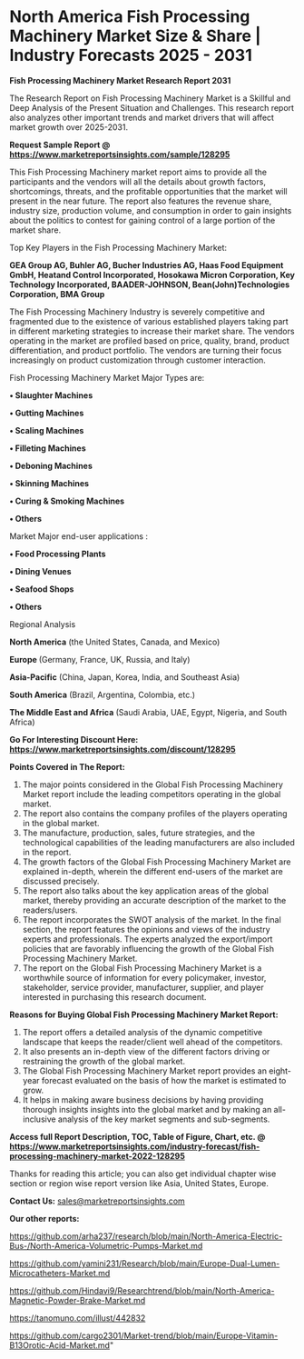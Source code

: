 # North America Fish Processing Machinery Market Size & Share | Industry Forecasts 2025 - 2031

<strong>Fish Processing Machinery Market Research Report 2031</strong>

The Research Report on Fish Processing Machinery Market is a Skillful and Deep Analysis of the Present Situation and Challenges. This research report also analyzes other important trends and market drivers that will affect market growth over 2025-2031.

<strong>Request Sample Report @ <a href=https://www.marketreportsinsights.com/sample/128295>https://www.marketreportsinsights.com/sample/128295</a></strong>

This Fish Processing Machinery market report aims to provide all the participants and the vendors will all the details about growth factors, shortcomings, threats, and the profitable opportunities that the market will present in the near future. The report also features the revenue share, industry size, production volume, and consumption in order to gain insights about the politics to contest for gaining control of a large portion of the market share.

Top Key Players in the Fish Processing Machinery Market:

<strong>GEA Group AG, Buhler AG, Bucher Industries AG, Haas Food Equipment GmbH, Heatand Control Incorporated, Hosokawa Micron Corporation, Key Technology Incorporated, BAADER-JOHNSON, Bean(John)Technologies Corporation, BMA Group</strong>

The Fish Processing Machinery Industry is severely competitive and fragmented due to the existence of various established players taking part in different marketing strategies to increase their market share. The vendors operating in the market are profiled based on price, quality, brand, product differentiation, and product portfolio. The vendors are turning their focus increasingly on product customization through customer interaction.

Fish Processing Machinery Market Major Types are:

<strong>• Slaughter Machines

• Gutting Machines

• Scaling Machines

• Filleting Machines

• Deboning Machines

• Skinning Machines

• Curing & Smoking Machines

• Others</strong>

Market Major end-user applications :

<strong>• Food Processing Plants

• Dining Venues

• Seafood Shops

• Others</strong>

Regional Analysis

</u><strong><b>North America</b></strong> (the United States, Canada, and Mexico)

<strong><b>Europe </b></strong>(Germany, France, UK, Russia, and Italy)

<strong><b>Asia-Pacific</b></strong> (China, Japan, Korea, India, and Southeast Asia)

<strong><b>South America</b></strong> (Brazil, Argentina, Colombia, etc.)

<strong><b>The Middle East and Africa</b></strong> (Saudi Arabia, UAE, Egypt, Nigeria, and South Africa)

<strong>Go For Interesting Discount Here: <a href=https://www.marketreportsinsights.com/discount/128295>https://www.marketreportsinsights.com/discount/128295</a></strong>

<strong>Points Covered in The Report:</strong>
<ol>
  <li>The major points considered in the Global Fish Processing Machinery Market report include the leading competitors operating in the global market.</li>
  <li>The report also contains the company profiles of the players operating in the global market.</li>
  <li>The manufacture, production, sales, future strategies, and the technological capabilities of the leading manufacturers are also included in the report.</li>
  <li>The growth factors of the Global Fish Processing Machinery Market are explained in-depth, wherein the different end-users of the market are discussed precisely.</li>
  <li>The report also talks about the key application areas of the global market, thereby providing an accurate description of the market to the readers/users.</li>
  <li>The report incorporates the SWOT analysis of the market. In the final section, the report features the opinions and views of the industry experts and professionals. The experts analyzed the export/import policies that are favorably influencing the growth of the Global Fish Processing Machinery Market.</li>
  <li>The report on the Global Fish Processing Machinery Market is a worthwhile source of information for every policymaker, investor, stakeholder, service provider, manufacturer, supplier, and player interested in purchasing this research document.</li>
</ol>
<strong>Reasons for Buying Global Fish Processing Machinery Market Report:</strong>

<ol>
  <li>The report offers a detailed analysis of the dynamic competitive landscape that keeps the reader/client well ahead of the competitors.</li>
  <li>It also presents an in-depth view of the different factors driving or restraining the growth of the global market.</li>
  <li>The Global Fish Processing Machinery Market report provides an eight-year forecast evaluated on the basis of how the market is estimated to grow.</li>
  <li>It helps in making aware business decisions by having providing thorough insights insights into the global market and by making an all-inclusive analysis of the key market segments and sub-segments.</li>
</ol>
<strong>Access full Report Description, TOC, Table of Figure, Chart, etc. @ <a href=https://www.marketreportsinsights.com/industry-forecast/fish-processing-machinery-market-2022-128295>https://www.marketreportsinsights.com/industry-forecast/fish-processing-machinery-market-2022-128295</a></strong>


Thanks for reading this article; you can also get individual chapter wise section or region wise report version like Asia, United States, Europe.

<strong>Contact Us:</strong>
sales@marketreportsinsights.com

<strong>Our other reports:</strong>

<a href=https://github.com/arha237/research/blob/main/North-America-Electric-Bus-/North-America-Volumetric-Pumps-Market.md>https://github.com/arha237/research/blob/main/North-America-Electric-Bus-/North-America-Volumetric-Pumps-Market.md</a>

<a href=https://github.com/yamini231/Research/blob/main/Europe-Dual-Lumen-Microcatheters-Market.md>https://github.com/yamini231/Research/blob/main/Europe-Dual-Lumen-Microcatheters-Market.md</a>

<a href=https://github.com/Hindavi9/Researchtrend/blob/main/North-America-Magnetic-Powder-Brake-Market.md>https://github.com/Hindavi9/Researchtrend/blob/main/North-America-Magnetic-Powder-Brake-Market.md</a>

<a href=https://tanomuno.com/illust/442832>https://tanomuno.com/illust/442832</a>

<a href=https://github.com/cargo2301/Market-trend/blob/main/Europe-Vitamin-B13Orotic-Acid-Market.md>https://github.com/cargo2301/Market-trend/blob/main/Europe-Vitamin-B13Orotic-Acid-Market.md</a>"
